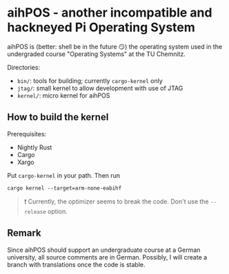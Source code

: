 # aihPOS - another incompatible and hackneyed Pi Operating System

aihPOS is (better: shell be in the future :smirk:) the operating system used in the undergraded course "Operating Systems" at the TU Chemnitz.

Directories:
- `bin/`: tools for building; currently `cargo-kernel` only
- `jtag/`: small kernel to allow development with use of JTAG
- `kernel/`: micro kernel for aihPOS

## How to build the kernel ##
Prerequisites: 
- Nightly Rust
- Cargo
- Xargo

Put `cargo-kernel` in your path. Then run
```
cargo kernel --target=arm-none-eabihf 
```

> :heavy_exclamation_mark: Currently, the optimizer seems to break the
> code. Don't use the `--release` option.


## Remark
Since aihPOS should support an undergraduate course at a German university, all
source comments are in German. Possibly, I will create a branch with translations
once the code is stable.
